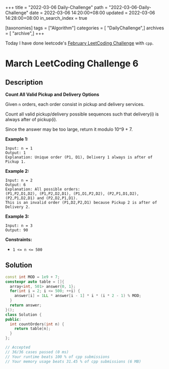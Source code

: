 +++
title = "2022-03-06 Daily-Challenge"
path = "2022-03-06-Daily-Challenge"
date = 2022-03-06 14:20:00+08:00
updated = 2022-03-06 14:28:00+08:00
in_search_index = true

[taxonomies]
tags = ["Algorithm"]
categories = [ "DailyChallenge",]
archives = [ "archive",]
+++

Today I have done leetcode's [February LeetCoding Challenge](https://leetcode.com/problems/count-all-valid-pickup-and-delivery-options/) with `cpp`.

<!-- more -->

# March LeetCoding Challenge 6

## Description

**Count All Valid Pickup and Delivery Options**

Given `n` orders, each order consist in pickup and delivery services. 

Count all valid pickup/delivery possible sequences such that delivery(i) is always after of pickup(i). 

Since the answer may be too large, return it modulo 10^9 + 7.

 

**Example 1:**

```
Input: n = 1
Output: 1
Explanation: Unique order (P1, D1), Delivery 1 always is after of Pickup 1.
```

**Example 2:**

```
Input: n = 2
Output: 6
Explanation: All possible orders: 
(P1,P2,D1,D2), (P1,P2,D2,D1), (P1,D1,P2,D2), (P2,P1,D1,D2), (P2,P1,D2,D1) and (P2,D2,P1,D1).
This is an invalid order (P1,D2,P2,D1) because Pickup 2 is after of Delivery 2.
```

**Example 3:**

```
Input: n = 3
Output: 90
```

 

**Constraints:**

- `1 <= n <= 500`

## Solution

``` cpp
const int MOD = 1e9 + 7;
constexpr auto table = []{
  array<int, 501> answer{0, 1};
  for(int i = 2; i <= 500; ++i) {
    answer[i] = 1LL * answer[i - 1] * i * (i * 2 - 1) % MOD;
  }
  return answer;
}();
class Solution {
public:
  int countOrders(int n) {
    return table[n];
  }
};

// Accepted
// 36/36 cases passed (0 ms)
// Your runtime beats 100 % of cpp submissions
// Your memory usage beats 31.45 % of cpp submissions (6 MB)
```
